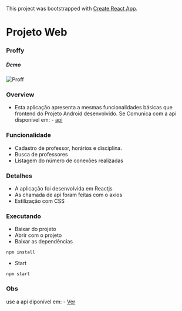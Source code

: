 This project was bootstrapped with [Create React App](https://github.com/facebook/create-react-app).
# Projeto Web

### Proffy
##### Demo
![Proff](https://user-images.githubusercontent.com/47642347/91103584-da681500-e639-11ea-8d06-43f491f4610d.gif)

### Overview

 - Esta aplicação apresenta a mesmas funcionalidades básicas que frontend do Projeto Android desenvolvido. Se 
 Comunica com a api disponível em:  - [api](https://github.com/milenavms/api-proffy)
 
 ### Funcionalidade
 - Cadastro de professor, horários e disciplina.
 - Busca de professores
 - Listagem do número de conexões realizadas
 
 ### Detalhes
 
 - A aplicação foi desenvolvida em Reactjs 
 - As chamada de  api foram feitas com o axios
 - Estilização com CSS
 
  ### Executando
 
 - Baixar do projeto
 - Abrir com o projeto
 - Baixar as dependências
 ```
npm install
```
 - Start
 ```
npm start
```
 
### Obs

use a api diponível em: - [Ver](https://github.com/milenavms/api-proffy)
